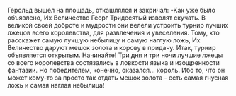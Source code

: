   Герольд вышел на площадь, откашлялся и закричал:
-Как уже было объявлено, Их Величество Георг Тридесятый изволят скучать. В великой своей доброте и мудрости они велели устроить турнир лучших лжецов всего королевства, для развлечения и увеселения. Тому, кто расскажет самую лучшую небылицу и самую наглую ложь, Их Величество даруют мешок золота и корову в придачу. Итак, турнир объявляется открытым. Начинайте!
Три дня и три ночи лучшие лжецы со всего королевства состязались в ловкости языка и изощренности фантазии. Но победителем, конечно, оказался... король.
Ибо то, что он может кому-то за просто так отдать мешок золота - есть самая гнусная ложь и самая наглая небылица!    